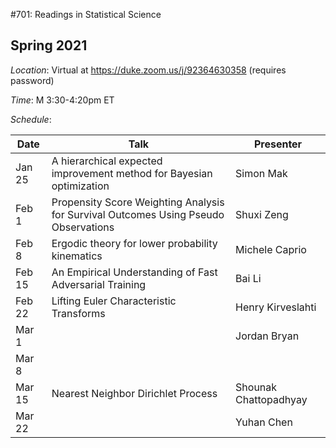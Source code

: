 #701: Readings in Statistical Science

## Spring 2021

*Location*: Virtual at https://duke.zoom.us/j/92364630358 (requires password)

*Time*: M 3:30-4:20pm ET

*Schedule*:

| Date | Talk | Presenter |
|------|--------------|-----------|
| Jan 25 | A hierarchical expected improvement method for Bayesian optimization | Simon Mak |
| Feb 1 | Propensity Score Weighting Analysis for Survival Outcomes Using Pseudo Observations  | Shuxi Zeng |
| Feb 8 | Ergodic theory for lower probability kinematics | Michele Caprio |
| Feb 15 | An Empirical Understanding of Fast Adversarial Training | Bai Li |
| Feb 22 | Lifting Euler Characteristic Transforms  | Henry Kirveslahti |
| Mar 1 | | Jordan Bryan | 
| Mar 8 | |  | 
| Mar 15 | Nearest Neighbor Dirichlet Process | Shounak Chattopadhyay |
| Mar 22 |  | Yuhan Chen




